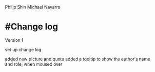 Philip Shin
Michael Navarro

#Change log
==========
Version 1

set up change log

added new picture and quote
added a tooltip to show the author's name and role, when moused over
